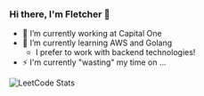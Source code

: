 ### Hi there, I'm Fletcher 👋

- 🔭 I’m currently working at Capital One
- 🌱 I’m currently learning AWS and Golang
  - I prefer to work with backend technologies!
- ⚡ I'm currently "wasting" my time on ...

![LeetCode Stats](https://leetcard.jacoblin.cool/iPanja?theme=light&font=Cagliostro)
